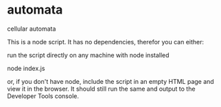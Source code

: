 # automata
cellular automata

This is a node script. It has no dependencies, therefor you can either:

run the script directly on any machine with node installed

node index.js

or, if you don't have node, include the script in an empty HTML page
and view it in the browser. It should still run the same and output
to the Developer Tools console.